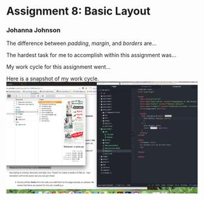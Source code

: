 <!DOCTYPE md>

<h1>Assignment 8: Basic Layout</h1>

<h3>Johanna Johnson</h3>

<p> The difference between <i>padding</i>, <i>margin</i>, and <i>borders</i> are...
 </p>

 <p>The hardest task for me to accomplish within this assignment was...
 </p>

 <p>My work cycle for this assignment went...
 </p>

 <p>Here is a snapshot of my work cycle.<br/>
 <img src="./images/assignment-8-screenshot.png/">
